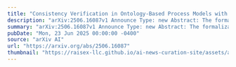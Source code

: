 ```yaml
---
title: "Consistency Verification in Ontology-Based Process Models with Parameter Interdependencies"
description: "arXiv:2506.16087v1 Announce Type: new Abstract: The formalization of process knowledge using ontologies enables consistent modeling of parameter interdependencies in manufacturing. These interdependencies are typically represented as mathematical expressions that define relations between process parameters, supporting tasks such as calculation, validation, and simulation. To support cross-context application and knowledge reuse, such expressions are often defined in a generic form and applied across multiple process contexts. This highlights the necessity of a consistent and semantically coherent model to ensure the correctness of data retrieval and interpretation. Consequently, dedicated mechanisms are required to address key challenges such as selecting context-relevant data, ensuring unit compatibility between variables and data elements, and verifying the completeness of input data required for evaluating mathematical expressions. This paper presents a set of verification mechanisms for a previously developed ontology-based process model that integrates standardized process semantics, data element definitions, and formal mathematical constructs. The approach includes (i) SPARQL-based filtering to retrieve process-relevant data, (ii) a unit consistency check based on expected-unit annotations and semantic classification, and (iii) a data completeness check to validate the evaluability of interdependencies. The applicability of the approach is demonstrated with a use case from Resin Transfer Molding (RTM), supporting the development of machine-interpretable and verifiable engineering models."
summary: "arXiv:2506.16087v1 Announce Type: new Abstract: The formalization of process knowledge using ontologies enables consistent modeling of parameter interdependencies in manufacturing. These interdependencies are typically represented as mathematical expressions that define relations between process parameters, supporting tasks such as calculation, validation, and simulation. To support cross-context application and knowledge reuse, such expressions are often defined in a generic form and applied across multiple process contexts. This highlights the necessity of a consistent and semantically coherent model to ensure the correctness of data retrieval and interpretation. Consequently, dedicated mechanisms are required to address key challenges such as selecting context-relevant data, ensuring unit compatibility between variables and data elements, and verifying the completeness of input data required for evaluating mathematical expressions. This paper presents a set of verification mechanisms for a previously developed ontology-based process model that integrates standardized process semantics, data element definitions, and formal mathematical constructs. The approach includes (i) SPARQL-based filtering to retrieve process-relevant data, (ii) a unit consistency check based on expected-unit annotations and semantic classification, and (iii) a data completeness check to validate the evaluability of interdependencies. The applicability of the approach is demonstrated with a use case from Resin Transfer Molding (RTM), supporting the development of machine-interpretable and verifiable engineering models."
pubDate: "Mon, 23 Jun 2025 00:00:00 -0400"
source: "arXiv AI"
url: "https://arxiv.org/abs/2506.16087"
thumbnail: "https://raisex-llc.github.io/ai-news-curation-site/assets/arxiv.png"
---
```


